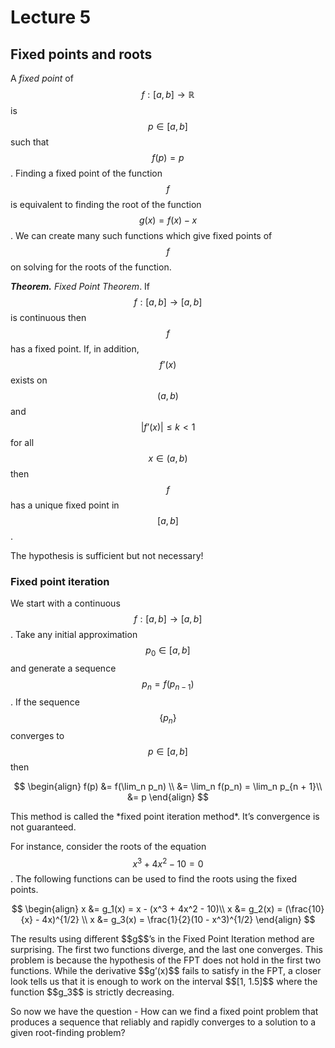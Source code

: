 # Lecture 5

## Fixed points and roots

A *fixed point* of $$f : [a,b] \to \mathbb R$$ is $$p \in [a,b]$$ such that $$f(p) = p$$. Finding a fixed point of the function $$f$$ is equivalent to finding the root of the function $$g(x) = f(x) - x$$. We can create many such functions which give fixed points of $$f$$ on solving for the roots of the function.

***Theorem.*** *Fixed Point Theorem*. If $$f: [a,b] \to [a,b]$$ is continuous then $$f$$ has a fixed point. If, in addition, $$f’(x)$$ exists on $$(a, b)$$ and $$\vert f’(x)\vert \leq k < 1$$ for all $$x \in (a, b)$$ then $$f$$ has a unique fixed point in $$[a, b]$$.

The hypothesis is sufficient but not necessary!

### Fixed point iteration

We start with a continuous $$f: [a,b] \to [a,b]$$. Take any initial approximation $$p_0 \in [a,b]$$ and generate a sequence $$p_n = f(p_{n - 1})$$. If the sequence $$\{p_n\}$$ converges to $$p \in [a, b]$$ then

<div style='text-align:center'>


$$
\begin{align}
f(p) &= f(\lim_n p_n) \\
 &= \lim_n f(p_n) = \lim_n p_{n + 1}\\  &= p
\end{align}
$$



</div> This method is called the *fixed point iteration method*. It’s convergence is not guaranteed.

For instance, consider the roots of the equation $$x^3 + 4x^2 - 10 = 0$$. The following functions can be used to find the roots using the fixed points. 

<div style='text-align:center'>

$$
\begin{align}
x &= g_1(x) = x - (x^3 + 4x^2 - 10)\\
x &= g_2(x) = (\frac{10}{x} - 4x)^{1/2} \\
x &= g_3(x) = \frac{1}{2}(10 - x^3)^{1/2}
\end{align}
$$

</div> The results using different $$g$$’s in the Fixed Point Iteration method are surprising. The first two functions diverge, and the last one converges. This problem is because the hypothesis of the FPT does not hold in the first two functions. While the derivative $$g’(x)$$ fails to satisfy in the FPT, a closer look tells us that it is enough to work on the interval $$[1, 1.5]$$ where the function $$g_3$$ is strictly decreasing.

So now we have the question - How can we find a fixed point problem that produces a sequence that reliably and rapidly converges to a solution to a given root-finding problem?

